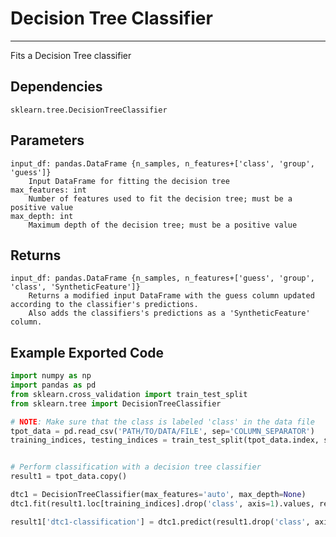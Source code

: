 # Decision Tree Classifier
* * * 

Fits a Decision Tree classifier

## Dependencies 
    sklearn.tree.DecisionTreeClassifier

Parameters
----------
    input_df: pandas.DataFrame {n_samples, n_features+['class', 'group', 'guess']}
        Input DataFrame for fitting the decision tree
    max_features: int
        Number of features used to fit the decision tree; must be a positive value
    max_depth: int
        Maximum depth of the decision tree; must be a positive value

Returns
-------
    input_df: pandas.DataFrame {n_samples, n_features+['guess', 'group', 'class', 'SyntheticFeature']}
        Returns a modified input DataFrame with the guess column updated according to the classifier's predictions.
        Also adds the classifiers's predictions as a 'SyntheticFeature' column.

Example Exported Code
---------------------

```Python
import numpy as np
import pandas as pd
from sklearn.cross_validation import train_test_split
from sklearn.tree import DecisionTreeClassifier

# NOTE: Make sure that the class is labeled 'class' in the data file
tpot_data = pd.read_csv('PATH/TO/DATA/FILE', sep='COLUMN_SEPARATOR')
training_indices, testing_indices = train_test_split(tpot_data.index, stratify=tpot_data['class'].values, train_size=0.75, test_size=0.25)


# Perform classification with a decision tree classifier
result1 = tpot_data.copy()

dtc1 = DecisionTreeClassifier(max_features='auto', max_depth=None)
dtc1.fit(result1.loc[training_indices].drop('class', axis=1).values, result1.loc[training_indices, 'class'].values)

result1['dtc1-classification'] = dtc1.predict(result1.drop('class', axis=1).values)

```
